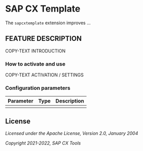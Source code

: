 # SAP CX Template

The `sapcxtemplate` extension improves ...

## FEATURE DESCRIPTION

COPY-TEXT INTRODUCTION

### How to activate and use

COPY-TEXT ACTIVATION / SETTINGS

### Configuration parameters

| Parameter | Type | Description |
|-----------|------|-------------|
| | | |



## License

_Licensed under the Apache License, Version 2.0, January 2004_

_Copyright 2021-2022, SAP CX Tools_